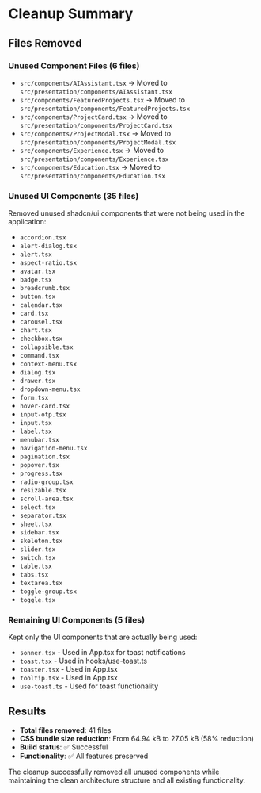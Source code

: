 # Cleanup Summary

## Files Removed

### Unused Component Files (6 files)
- `src/components/AIAssistant.tsx` → Moved to `src/presentation/components/AIAssistant.tsx`
- `src/components/FeaturedProjects.tsx` → Moved to `src/presentation/components/FeaturedProjects.tsx`
- `src/components/ProjectCard.tsx` → Moved to `src/presentation/components/ProjectCard.tsx`
- `src/components/ProjectModal.tsx` → Moved to `src/presentation/components/ProjectModal.tsx`
- `src/components/Experience.tsx` → Moved to `src/presentation/components/Experience.tsx`
- `src/components/Education.tsx` → Moved to `src/presentation/components/Education.tsx`

### Unused UI Components (35 files)
Removed unused shadcn/ui components that were not being used in the application:

- `accordion.tsx`
- `alert-dialog.tsx`
- `alert.tsx`
- `aspect-ratio.tsx`
- `avatar.tsx`
- `badge.tsx`
- `breadcrumb.tsx`
- `button.tsx`
- `calendar.tsx`
- `card.tsx`
- `carousel.tsx`
- `chart.tsx`
- `checkbox.tsx`
- `collapsible.tsx`
- `command.tsx`
- `context-menu.tsx`
- `dialog.tsx`
- `drawer.tsx`
- `dropdown-menu.tsx`
- `form.tsx`
- `hover-card.tsx`
- `input-otp.tsx`
- `input.tsx`
- `label.tsx`
- `menubar.tsx`
- `navigation-menu.tsx`
- `pagination.tsx`
- `popover.tsx`
- `progress.tsx`
- `radio-group.tsx`
- `resizable.tsx`
- `scroll-area.tsx`
- `select.tsx`
- `separator.tsx`
- `sheet.tsx`
- `sidebar.tsx`
- `skeleton.tsx`
- `slider.tsx`
- `switch.tsx`
- `table.tsx`
- `tabs.tsx`
- `textarea.tsx`
- `toggle-group.tsx`
- `toggle.tsx`

### Remaining UI Components (5 files)
Kept only the UI components that are actually being used:

- `sonner.tsx` - Used in App.tsx for toast notifications
- `toast.tsx` - Used in hooks/use-toast.ts
- `toaster.tsx` - Used in App.tsx
- `tooltip.tsx` - Used in App.tsx
- `use-toast.ts` - Used for toast functionality

## Results

- **Total files removed**: 41 files
- **CSS bundle size reduction**: From 64.94 kB to 27.05 kB (58% reduction)
- **Build status**: ✅ Successful
- **Functionality**: ✅ All features preserved

The cleanup successfully removed all unused components while maintaining the clean architecture structure and all existing functionality.
